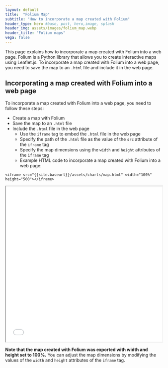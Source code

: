 ```yaml
---
layout: default
title:  "Folium Map"
subtitle: "How to incorporate a map created with Folium"
header_type: hero #base, post, hero,image, splash
header_img: assets/images/folium_map.webp
header_title: "Folium maps"
vega: false
---
```

This page explains how to incorporate a map created with Folium into a web page. Folium is a Python library that allows you to create interactive maps using Leaflet.js. To incorporate a map created with Folium into a web page, you need to save the map to an `.html` file and include it in the web page.
<br>
## Incorporating a map created with Folium into a web page
To incorporate a map created with Folium into a web page, you need to follow these steps:
- Create a map with Folium
- Save the map to an `.html` file
- Include the `.html` file in the web page
    - Use the `iframe` tag to embed the `.html` file in the web page
    - Specify the path of the `.html` file as the value of the `src` attribute of the `iframe` tag
    - Specify the map dimensions using the `width` and `height` attributes of the `iframe` tag
    - Example HTML code to incorporate a map created with Folium into a web page:
    
```<iframe src="{{site.baseurl}}/assets/charts/map.html" width="100%" height="500"></iframe>```

<iframe src="{{site.baseurl}}/assets/charts/usa.html" width="100%" height="500px" ></iframe>

**Note that the map created with Folium was exported with width and height set to 100%.**
You can adjust the map dimensions by modifying the values of the `width` and `height` attributes of the `iframe` tag.